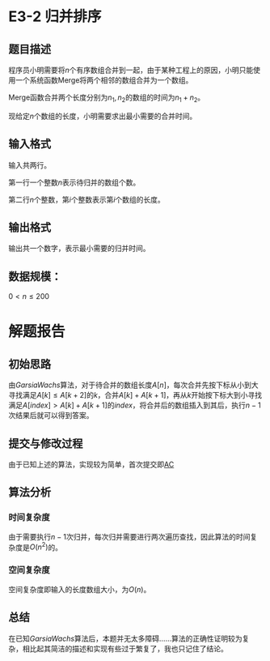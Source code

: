 # E3-2 归并排序
## 题目描述
程序员小明需要将$n$个有序数组合并到一起，由于某种工程上的原因，小明只能使用一个系统函数Merge将两个相邻的数组合并为一个数组。

Merge函数合并两个长度分别为$n_1, n_2$的数组的时间为$n_1 + n_2$。

现给定$n$个数组的长度，小明需要求出最小需要的合并时间。

## 输入格式
输入共两行。

第一行一个整数$n$表示待归并的数组个数。

第二行$n$个整数，第$i$个整数表示第$i$个数组的长度。

## 输出格式
输出共一个数字，表示最小需要的归并时间。

## 数据规模：

$0 < n \leq 200$

# 解题报告
## 初始思路
由*GarsiaWachs*算法，对于待合并的数组长度$A[n]$，每次合并先按下标从小到大寻找满足$A[k] \leq A[k+2]$的$k$，合并$A[k] + A[k + 1]$，再从$k$开始按下标大到小寻找满足$A[index] > A[k] + A[k+1]$的$index$，将合并后的数组插入到其后，执行$n - 1$次结果后就可以得到答案。
## 提交与修改过程
由于已知上述的算法，实现较为简单，首次提交即[AC](https://202.38.86.171/status/104cbdbaba6fca157610b23c1d752ddb)

## 算法分析
### 时间复杂度
由于需要执行$n - 1$次归并，每次归并需要进行两次遍历查找，因此算法的时间复杂度是$O(n^2)$的。

### 空间复杂度
空间复杂度即输入的长度数组大小，为$O(n)$。

## 总结
在已知*GarsiaWachs*算法后，本题并无太多障碍……算法的正确性证明较为复杂，相比起其简洁的描述和实现有些过于繁复了，我也只记住了结论。